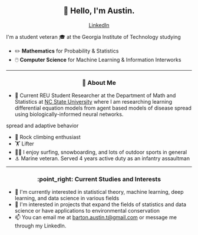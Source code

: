 <h2 align="center">👋 Hello, I'm Austin.</h2>
<p align="center">
  <a href="https://www.linkedin.com/in/austin-b-a525651a7">LinkedIn</a>
</p>

I'm a student veteran 🎓 at the Georgia Institute of Technology studying
- :pencil2: **Mathematics** for Probability & Statistics
- 🖱️ **Computer Science** for Machine Learning & Information Interworks

-------
<h3 align="center">🍎 About Me</h3>

- :microscope: Current REU Student Researcher at the Department of Math and Statistics at [NC State University](https://drums.wordpress.ncsu.edu/parameter-estimation-and-analysis-for-agent-based-models-in-biology-kevin-flores/) where I am researching learning differential equation models
from agent based models of disease spread using biologically-informed neural networks.

spread and adaptive behavior
- :goat: Rock climbing enthusiast
- 🏋️ Lifter 
- 🏄‍♂️ I enjoy surfing, snowboarding, and lots of outdoor sports in general
- ⚓ Marine veteran. Served 4 years active duty as an infantry assaultman
-------
<h3 align="center">:point_right: Current Studies and Interests</h3>

- 🌱 I'm currently interested in statistical theory, machine learning, deep learning, and data science in various fields
- 🌳 I'm interested in projects that expand the fields of statistics and data science or have applications to environmental conservation
- 📫 You can email me at barton.austin.t@gmail.com or message me through my LinkedIn.

<!---
AustinTeddyCodes/AustinTeddyCodes is a ✨ special ✨ repository because its `README.md` (this file) appears on your GitHub profile.
You can click the Preview link to take a look at your changes.
--->
